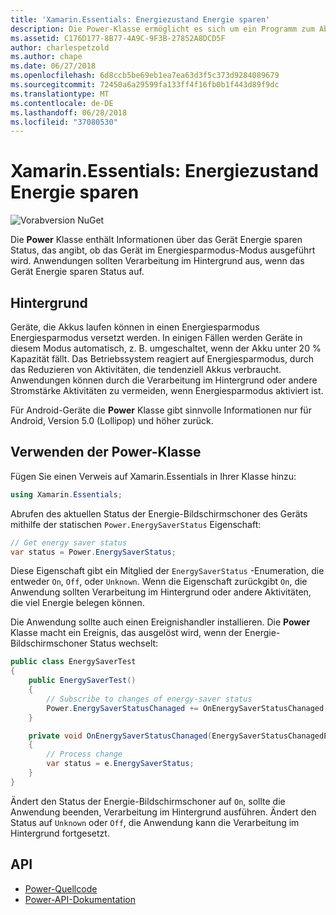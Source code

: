 ```yaml
---
title: 'Xamarin.Essentials: Energiezustand Energie sparen'
description: Die Power-Klasse ermöglicht es sich um ein Programm zum Abrufen des Status Energie sparen, um festzustellen, ob das Gerät in einem LP-Modus ausgeführt wird.
ms.assetid: C176D177-8B77-4A9C-9F3B-27852A8DCD5F
author: charlespetzold
ms.author: chape
ms.date: 06/27/2018
ms.openlocfilehash: 6d8ccb5be69eb1ea7ea63d3f5c373d9284089679
ms.sourcegitcommit: 72450a6a29599fa133ff4f16fb0b1f443d89f9dc
ms.translationtype: MT
ms.contentlocale: de-DE
ms.lasthandoff: 06/28/2018
ms.locfileid: "37080530"
---
```

# <a name="xamarinessentials-power-energy-saver-status"></a>Xamarin.Essentials: Energiezustand Energie sparen

![Vorabversion NuGet](~/media/shared/pre-release.png)

Die **Power** Klasse enthält Informationen über das Gerät Energie sparen Status, das angibt, ob das Gerät im Energiesparmodus-Modus ausgeführt wird. Anwendungen sollten Verarbeitung im Hintergrund aus, wenn das Gerät Energie sparen Status auf.

## <a name="background"></a>Hintergrund

Geräte, die Akkus laufen können in einen Energiesparmodus Energiesparmodus versetzt werden. In einigen Fällen werden Geräte in diesem Modus automatisch, z. B. umgeschaltet, wenn der Akku unter 20 % Kapazität fällt. Das Betriebssystem reagiert auf Energiesparmodus, durch das Reduzieren von Aktivitäten, die tendenziell Akkus verbraucht. Anwendungen können durch die Verarbeitung im Hintergrund oder andere Stromstärke Aktivitäten zu vermeiden, wenn Energiesparmodus aktiviert ist.

Für Android-Geräte die **Power** Klasse gibt sinnvolle Informationen nur für Android, Version 5.0 (Lollipop) und höher zurück.

## <a name="using-the-power-class"></a>Verwenden der Power-Klasse

Fügen Sie einen Verweis auf Xamarin.Essentials in Ihrer Klasse hinzu:

```csharp
using Xamarin.Essentials;
```

Abrufen des aktuellen Status der Energie-Bildschirmschoner des Geräts mithilfe der statischen `Power.EnergySaverStatus` Eigenschaft:

```csharp
// Get energy saver status
var status = Power.EnergySaverStatus;
```

Diese Eigenschaft gibt ein Mitglied der `EnergySaverStatus` -Enumeration, die entweder `On`, `Off`, oder `Unknown`. Wenn die Eigenschaft zurückgibt `On`, die Anwendung sollten Verarbeitung im Hintergrund oder andere Aktivitäten, die viel Energie belegen können.

Die Anwendung sollte auch einen Ereignishandler installieren. Die **Power** Klasse macht ein Ereignis, das ausgelöst wird, wenn der Energie-Bildschirmschoner Status wechselt:

```csharp
public class EnergySaverTest
{
    public EnergySaverTest()
    {
        // Subscribe to changes of energy-saver status
        Power.EnergySaverStatusChanaged += OnEnergySaverStatusChanaged;
    }

    private void OnEnergySaverStatusChanaged(EnergySaverStatusChanagedEventArgs e)
    {
        // Process change
        var status = e.EnergySaverStatus;
    }
}
```

Ändert den Status der Energie-Bildschirmschoner auf `On`, sollte die Anwendung beenden, Verarbeitung im Hintergrund ausführen. Ändert den Status auf `Unknown` oder `Off`, die Anwendung kann die Verarbeitung im Hintergrund fortgesetzt.

## <a name="api"></a>API

- [Power-Quellcode](https://github.com/xamarin/Essentials/tree/master/Xamarin.Essentials/Power)
- [Power-API-Dokumentation](xref:Xamarin.Essentials.Power)
